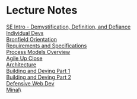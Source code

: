 # Lecture Notes
[SE Intro - Demystification, Definition, and Defiance](https://houses-pay-526.craft.me/BEtiGoivUaqXO5)\
[Individual Devs](https://houses-pay-526.craft.me/fWTsrhQJjFDYl7)\
[Bronfield Orientation](https://houses-pay-526.craft.me/g0POm3rbt2rTXc)\
[Requirements and Specifications](https://houses-pay-526.craft.me/2L4dXsINIk9SO4)\
[Process Models Overview](https://houses-pay-526.craft.me/bzm9y0vVAxD6w9)\
[Agile Up Close](https://houses-pay-526.craft.me/4sENC8e2F6IvuR)\
[Architecture](https://houses-pay-526.craft.me/9xvtpmwdyKidIs)\
[Building and Deving Part 1](https://houses-pay-526.craft.me/O43FoB5a4asCAa)\
[Building and Deving Part 2](https://houses-pay-526.craft.me/WJ7bDhvyPDO0T0)\
[Defensive Web Dev](https://houses-pay-526.craft.me/g2yePWbjdwOOae)\
[Minal](https://houses-pay-526.craft.me/O4RGh2xLpWRjfm)\